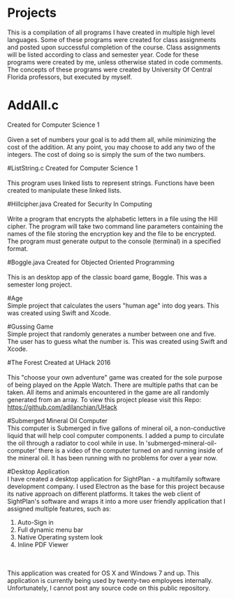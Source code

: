 # Projects
This is a compilation of all programs I have created in multiple high level languages. Some of these programs were created for class assignments and posted upon successful completion of the course. Class assignments will be listed according to class and semester year. Code for these programs were created by me, unless otherwise stated in code comments. The concepts of these programs were created by University Of Central Florida professors, but executed by myself.<br>

# AddAll.c
Created for Computer Science 1 <br>
<br>
Given a set of numbers your goal is to add them all, while minimizing the cost of 
the addition. At any point, you may choose to add any two of the integers. 
The cost of doing so is simply the sum of the two numbers.

#ListString.c
Created for Computer Science 1 <br>
<br>
This program uses linked lists to represent strings. Functions have been created
to manipulate these linked lists. 

#Hillcipher.java
Created for Security In Computing <br>
<br>
Write a program that encrypts the alphabetic letters in a file using the 
Hill cipher. The program will take two command line parameters containing the 
names of the file storing the encryption key and the file to be encrypted. 
The program must generate output to the console (terminal) in a specified format.

#Boggle.java
Created for Objected Oriented Programming <br>
<br>
This is an desktop app of the classic board game, Boggle. This was a semester
long project.

#Age
<br>
Simple project that calculates the users "human age" into dog years. This was 
created using Swift and Xcode.

#Gussing Game
<br>
Simple project that randomly generates a number between one and five. The user
has to guess what the number is. This was created using Swift and Xcode.

#The Forest
Created at UHack 2016<br>
<br>
This "choose your own adventure" game was created for the sole purpose of being 
played on the Apple Watch. There are multiple paths that can be taken. All items and 
animals encountered in the game are all randomly generated from an array. To
view this project please visit this Repo:<br>
https://github.com/adilanchian/UHack

#Submerged Mineral Oil Computer
<br>
This computer is Submerged in five gallons of mineral oil, a non-conductive liquid that will help cool computer components. I added a pump to circulate the oil through a radiator
to cool while in use. In 'submerged-mineral-oil-computer' there is a video of
the computer turned on and running inside of the mineral oil. It has been 
running with no problems for over a year now.

#Desktop Application
<br>
I have created a desktop application for SightPlan - a multifamily software development
company. I used Electron as the base for this project because its native approach on different
platforms. It takes the web client of SightPlan's software and wraps it into a more
user friendly application that I assigned multiple features, such as:<br>
1. Auto-Sign in<br>
2. Full dynamic menu bar<br>
3. Native Operating system look<br>
4. Inline PDF Viewer
<br>
<br>
This application was created for OS X and Windows 7 and up. This application
is currently being used by twenty-two employees internally. Unfortunately, 
I cannot post any source code on this public repository. 